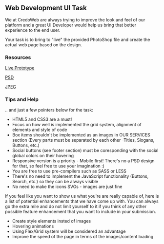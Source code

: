 ## Web Development UI Task

We at CredoWeb are always trying to improve the look and feel of our platform and a great UI Developer would help us bring that better experience to the end user.

Your task is to bring to "live" the provided PhotoShop file and create the actual web page based on the design.

### Resources

[Live Prototype](https://xd.adobe.com/view/40b99422-e29d-4c9f-9143-6a00afeb8346-15ea/)

[PSD](./psd/UI_Task_Daniela_Naydenova.psd)

[JPEG](./images/UI_Task_Daniela_Naydenova.jpg)

### Tips and Help

.. and just a few pointers below for the task:

* HTML5 and CSS3 are a must!
* Focus on how well is implemented the grid system, alignment of elements and style of code
* Box items shouldn't be implemented as an images in OUR SERVICES section (Every parts must be separated by each other -Titles, Slogans, Buttons, etc.)
* Social buttons (see footer section) must be coresponding with the social global colors on their hovering
* Responsive version is a priority - Mobile first! There's no a PSD design for that, so feel free to use your imagination :)
* You are free to use pre-compilers such as SASS or LESS
* There's no need to implement the JavaScript functionality (Buttons, Search, etc.) so they can be always visible
* No need to make the icons SVGs - images are just fine

If you feel like you want to show us what you're are really capable of, here is a list of potential enhancements that we have come up with. You can always go the extra mile and do not limit yourself to it if you think of any other possible feature enhancement that you want to include in your submission.

* Create style elements insted of images
* Hovering animations
* Using Flex/Grid system will be considered an advantage
* Improve the speed of the page in terms of the images/content loading

